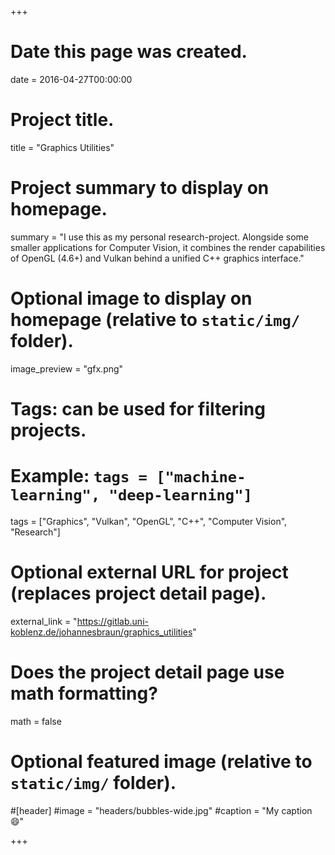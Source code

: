 +++
# Date this page was created.
date = 2016-04-27T00:00:00

# Project title.
title = "Graphics Utilities"

# Project summary to display on homepage.
summary = "I use this as my personal research-project. Alongside some smaller applications for Computer Vision, it combines the render capabilities of OpenGL (4.6+) and Vulkan behind a unified C++ graphics interface."

# Optional image to display on homepage (relative to `static/img/` folder).
image_preview = "gfx.png"

# Tags: can be used for filtering projects.
# Example: `tags = ["machine-learning", "deep-learning"]`
tags = ["Graphics", "Vulkan", "OpenGL", "C++", "Computer Vision", "Research"]

# Optional external URL for project (replaces project detail page).
external_link = "https://gitlab.uni-koblenz.de/johannesbraun/graphics_utilities"

# Does the project detail page use math formatting?
math = false

# Optional featured image (relative to `static/img/` folder).
#[header]
#image = "headers/bubbles-wide.jpg"
#caption = "My caption :smile:"

+++

